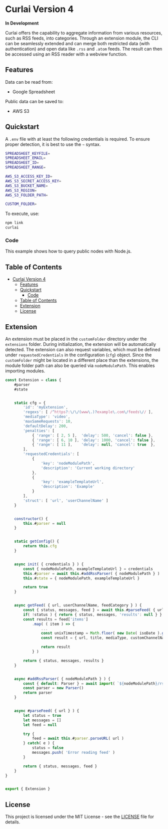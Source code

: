 # Curlai Version 4

**In Development**

Curlai offers the capability to aggregate information from various resources, such as RSS feeds, into categories. Through an extension module, the CLI can be seamlessly extended and can merge both restricted data (with authentication) and open data like `.rss` and `.atom` feeds. The result can then be accessed using an RSS reader with a webview function.

## Features
Data can be read from:
- Google Spreadsheet

Public data can be saved to:
- AWS S3

## Quickstart

A `.env` file with at least the following credentials is required. To ensure proper detection, it is best to use the `~` syntax.

```bash
SPREADSHEET_KEYFILE=
SPREADSHEET_EMAIL=
SPREADSHEET_ID=
SPREADSHEET_RANGE=

AWS_S3_ACCESS_KEY_ID=
AWS_S3_SECRET_ACCESS_KEY=
AWS_S3_BUCKET_NAME=
AWS_S3_REGION=
AWS_S3_FOLDER_PATH=

CUSTOM_FOLDER=
```

To execute, use:

```bash
npm link
curlai
```

### Code

This example shows how to query public nodes with Node.js.

## Table of Contents
- [Curlai Version 4](#curlai-version-4)
  - [Features](#features)
  - [Quickstart](#quickstart)
    - [Code](#code)
  - [Table of Contents](#table-of-contents)
  - [Extension](#extension)
  - [License](#license)

## Extension

An extension must be placed in the `customFolder` directory under the `extensions` folder. During initialization, the extension will be automatically detected. The extension can also request variables, which must be defined under `requestedCredentials` in the configuration (`cfg`) object. Since the `customFolder` might be located in a different place than the extensions, the module folder path can also be queried via `nodeModulePath`. This enables importing modules.

```mjs
const Extension = class {
    #parser
    #state


    static cfg = {
        'id': 'myExtension',
        'regexs': [ /^https?:\/\/(www\.)?example\.com\/feeds\// ],
        'mediaType': 'video',
        'maxSameRequests': 10,
        'defaultDelay': 200,
        'penalties': [
            { 'range': [ 2, 5 ],  'delay': 500, 'cancel': false },
            { 'range': [ 6, 10 ], 'delay': 1000, 'cancel': false },
            { 'range': [ 11 ],    'delay': null, 'cancel': true  },
        ],
        'requestedCredentials': [
            {
                'key': 'nodeModulePath',
                'description': 'Current working directory'
            },
            {
                'key': 'exampleTemplateUrl',
                'description': 'Example'
            }
        ],
        'struct': [ 'url', 'userChannelName' ]
    }


    constructor() {
        this.#parser = null
    }


    static getConfig() {
        return this.cfg
    }


    async init( { credentials } ) {
        const { nodeModulePath, exampleTemplateUrl } = credentials
        this.#parser = await this.#addRssParser( { nodeModulePath } )
        this.#state = { nodeModulePath, exampleTemplateUrl }

        return true
    }


    async getFeed( { url, userChannelName, feedCategory } ) {
        const { status, messages, feed } = await this.#parseFeed( { url } )
        if( !status ) { return { status, messages, 'results': null } }
        const results = feed['items']
            .map( ( item ) => {
                ...
                const unixTimestamp = Math.floor( new Date( isoDate ).getTime() / 1000 )
                const result = { url, title, mediaType, customChannelName, feedCategory, unixTimestamp }

                return result
            } )

        return { status, messages, results }
    }


    async #addRssParser( { nodeModulePath } ) {
        const { default: Parser } = await import( `${nodeModulePath}/rss-parser/index.js` )
        const parser = new Parser()
        return parser
    }


    async #parseFeed( { url } ) {
        let status = true
        let messages = []
        let feed = null

        try {
            feed = await this.#parser.parseURL( url )
        } catch( e ) {
            status = false
            messages.push( 'Error reading feed' )
        }

        return { status, messages, feed }
    }
}


export { Extension }
```

## License

This project is licensed under the MIT License - see the [LICENSE](LICENSE) file for details.